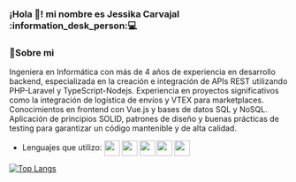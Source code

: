 
<h3>¡Hola 👋! mi nombre es Jessika Carvajal :information_desk_person:💻</h3>

### 📝Sobre mi
Ingeniera en Informática con más de 4 años de experiencia en desarrollo backend, especializada en la
creación e integración de APIs REST utilizando PHP-Laravel y TypeScript-Nodejs. Experiencia en
proyectos significativos como la integración de logística de envíos y VTEX para marketplaces.
Conocimientos en frontend con Vue.js y bases de datos SQL y NoSQL. Aplicación de principios
SOLID, patrones de diseño y buenas prácticas de testing para garantizar un código mantenible y de
alta calidad.

- Lenguajes que utilizo: <img align="center" src="https://cdn.jsdelivr.net/npm/simple-icons@3.0.1/icons/laravel.svg" height="28px" width="28px" /> <img align="center" src="https://cdn.jsdelivr.net/npm/simple-icons@3.0.1/icons/php.svg" height="28px" width="28px" /> <img align="center" src="https://cdn.jsdelivr.net/npm/simple-icons@3.0.1/icons/javascript.svg" height="28px" width="28px" /> <img align="center" src="https://cdn.jsdelivr.net/npm/simple-icons@3.0.1/icons/angular.svg" height="28px" width="28px" /> <img align="center" src="https://cdn.jsdelivr.net/npm/simple-icons@3.0.1/icons/postgresql.svg" height="28px" width="28px" /> 

[![Top Langs](https://github-readme-stats.vercel.app/api/top-langs/?username=jessicarvajal1995&layout=compact&theme=radical)](https://github.com/jessicarvajal1995)

